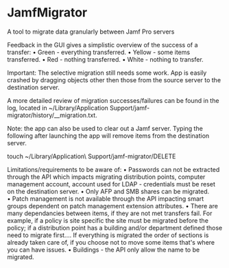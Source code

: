 # JamfMigrator
A tool to migrate data granularly between Jamf Pro servers

Feedback in the GUI gives a simplistic overview of the success of a transfer:
• Green - everything transferred.
• Yellow - some items transferred.
• Red - nothing transferred.
• White - nothing to transfer.

Important: The selective migration still needs some work.  App is easily crashed by dragging objects other then those from the source server to the destination server.

A more detailed review of migration successes/failures can be found in the log, located in ~/Library/Application Support/jamf-migrator/history/<date>_<time>_migration.txt.

Note: the app can also be used to clear out a Jamf server.  Typing the following after launching the app will remove items from the destination server.

touch ~/Library/Application\ Support/jamf-migrator/DELETE

Limitations/requirements to be aware of:
• Passwords can not be extracted through the API which impacts migrating distribution points, computer management account, account used for LDAP - credentials must be reset on the destination server.
• Only AFP and SMB shares can be migrated.
• Patch management is not available through the API impacting smart groups dependent on patch management extension attributes.
• There are many dependancies between items, if they are not met transfers fail.  For example, if a policy is site specific the site must be migrated before the policy; if a distribution point has a building and/or department defined those need to migrate first....  If everything is migrated the order of sections is already taken care of, if you choose not to move some items that's where you can have issues.
• Buildings - the API only allow the name to be migrated.
